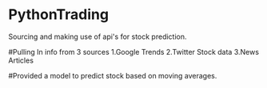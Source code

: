 # PythonTrading
Sourcing and making use of api's for stock prediction.

#Pulling In info from 3 sources
1.Google Trends
2.Twitter Stock data
3.News Articles

#Provided a model to predict stock based on moving averages.
